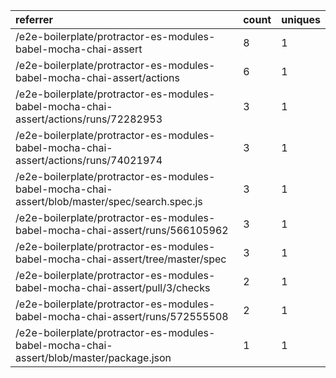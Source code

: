 | referrer                                                                                       | count | uniques |
| :--------------------------------------------------------------------------------------------- | :---- | :------ |
| /e2e-boilerplate/protractor-es-modules-babel-mocha-chai-assert                                 | 8     | 1       |
| /e2e-boilerplate/protractor-es-modules-babel-mocha-chai-assert/actions                         | 6     | 1       |
| /e2e-boilerplate/protractor-es-modules-babel-mocha-chai-assert/actions/runs/72282953           | 3     | 1       |
| /e2e-boilerplate/protractor-es-modules-babel-mocha-chai-assert/actions/runs/74021974           | 3     | 1       |
| /e2e-boilerplate/protractor-es-modules-babel-mocha-chai-assert/blob/master/spec/search.spec.js | 3     | 1       |
| /e2e-boilerplate/protractor-es-modules-babel-mocha-chai-assert/runs/566105962                  | 3     | 1       |
| /e2e-boilerplate/protractor-es-modules-babel-mocha-chai-assert/tree/master/spec                | 3     | 1       |
| /e2e-boilerplate/protractor-es-modules-babel-mocha-chai-assert/pull/3/checks                   | 2     | 1       |
| /e2e-boilerplate/protractor-es-modules-babel-mocha-chai-assert/runs/572555508                  | 2     | 1       |
| /e2e-boilerplate/protractor-es-modules-babel-mocha-chai-assert/blob/master/package.json        | 1     | 1       |